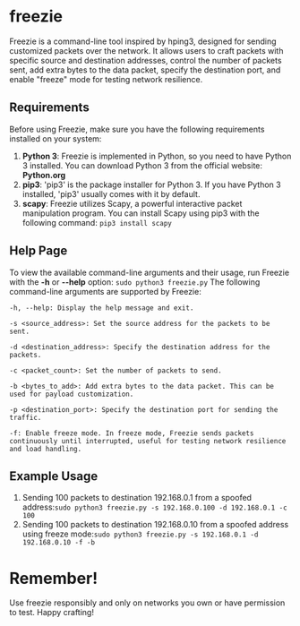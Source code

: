 # freezie
Freezie is a command-line tool inspired by hping3, designed for sending customized packets over the network. It allows users to craft packets with specific source and destination addresses, control the number of packets sent, add extra bytes to the data packet, specify the destination port, and enable "freeze" mode for testing network resilience.
## Requirements
Before using Freezie, make sure you have the following requirements installed on your system:
1. **Python 3**: Freezie is implemented in Python, so you need to have Python 3 installed. You can download Python 3 from the official website: **Python.org**
2. **pip3**: 'pip3' is the package installer for Python 3. If you have Python 3 installed, 'pip3' usually comes with it by default.
3. **scapy**: Freezie utilizes Scapy, a powerful interactive packet manipulation program. You can install Scapy using pip3 with the following command:
```pip3 install scapy```
## Help Page
To view the available command-line arguments and their usage, run Freezie with the **-h** or **--help** option:
```sudo python3 freezie.py```
The following command-line arguments are supported by Freezie:

    -h, --help: Display the help message and exit.

    -s <source_address>: Set the source address for the packets to be sent.

    -d <destination_address>: Specify the destination address for the packets.

    -c <packet_count>: Set the number of packets to send.

    -b <bytes_to_add>: Add extra bytes to the data packet. This can be used for payload customization.

    -p <destination_port>: Specify the destination port for sending the traffic.

    -f: Enable freeze mode. In freeze mode, Freezie sends packets continuously until interrupted, useful for testing network resilience and load handling.
## Example Usage
1. Sending 100 packets to destination 192.168.0.1 from a spoofed address:```sudo python3 freezie.py -s 192.168.0.100 -d 192.168.0.1 -c 100```
2. Sending 100 packets to destination 192.168.0.10 from a spoofed address using freeze mode:```sudo python3 freezie.py -s 192.168.0.1 -d 192.168.0.10 -f -b ```
# Remember!
Use freezie responsibly and only on networks you own or have permission to test. Happy crafting!
